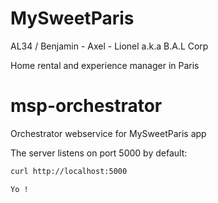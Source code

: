 # MySweetParis
AL34 / Benjamin - Axel - Lionel a.k.a B.A.L Corp

Home rental and experience manager in Paris

# msp-orchestrator
Orchestrator webservice for MySweetParis app


The server listens on port 5000 by default:
```sh
curl http://localhost:5000
```
```
Yo !
```
